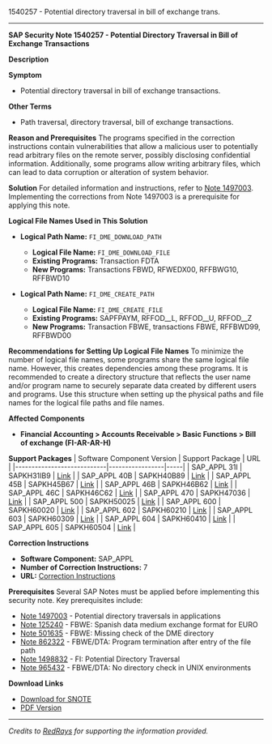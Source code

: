 1540257 - Potential directory traversal in bill of exchange trans.

---

**SAP Security Note 1540257 - Potential Directory Traversal in Bill of Exchange Transactions**

**Description**

**Symptom**
- Potential directory traversal in bill of exchange transactions.

**Other Terms**
- Path traversal, directory traversal, bill of exchange transactions.

**Reason and Prerequisites**
The programs specified in the correction instructions contain vulnerabilities that allow a malicious user to potentially read arbitrary files on the remote server, possibly disclosing confidential information. Additionally, some programs allow writing arbitrary files, which can lead to data corruption or alteration of system behavior.

**Solution**
For detailed information and instructions, refer to [Note 1497003](https://me.sap.com/notes/1497003). Implementing the corrections from Note 1497003 is a prerequisite for applying this note.

**Logical File Names Used in This Solution**

- **Logical Path Name:** `FI_DME_DOWNLOAD_PATH`
  - **Logical File Name:** `FI_DME_DOWNLOAD_FILE`
  - **Existing Programs:** Transaction FDTA
  - **New Programs:** Transactions FBWD, RFWEDX00, RFFBWG10, RFFBWD10

- **Logical Path Name:** `FI_DME_CREATE_PATH`
  - **Logical File Name:** `FI_DME_CREATE_FILE`
  - **Existing Programs:** SAPFPAYM, RFFOD__L, RFFOD__U, RFFOD__Z
  - **New Programs:** Transaction FBWE, transactions FBWE, RFFBWD99, RFFBWD00

**Recommendations for Setting Up Logical File Names**
To minimize the number of logical file names, some programs share the same logical file name. However, this creates dependencies among these programs. It is recommended to create a directory structure that reflects the user name and/or program name to securely separate data created by different users and programs. Use this structure when setting up the physical paths and file names for the logical file paths and file names.

**Affected Components**
- **Financial Accounting > Accounts Receivable > Basic Functions > Bill of exchange (FI-AR-AR-H)**

**Support Packages**
| Software Component Version | Support Package | URL |
|----------------------------|-----------------|-----|
| SAP_APPL 31I               | SAPKH31IB9      | [Link](https://me.sap.com/supportpackage/SAPKH31IB9) |
| SAP_APPL 40B               | SAPKH40B89      | [Link](https://me.sap.com/supportpackage/SAPKH40B89) |
| SAP_APPL 45B               | SAPKH45B67      | [Link](https://me.sap.com/supportpackage/SAPKH45B67) |
| SAP_APPL 46B               | SAPKH46B62      | [Link](https://me.sap.com/supportpackage/SAPKH46B62) |
| SAP_APPL 46C               | SAPKH46C62      | [Link](https://me.sap.com/supportpackage/SAPKH46C62) |
| SAP_APPL 470               | SAPKH47036      | [Link](https://me.sap.com/supportpackage/SAPKH47036) |
| SAP_APPL 500               | SAPKH50025      | [Link](https://me.sap.com/supportpackage/SAPKH50025) |
| SAP_APPL 600               | SAPKH60020      | [Link](https://me.sap.com/supportpackage/SAPKH60020) |
| SAP_APPL 602               | SAPKH60210      | [Link](https://me.sap.com/supportpackage/SAPKH60210) |
| SAP_APPL 603               | SAPKH60309      | [Link](https://me.sap.com/supportpackage/SAPKH60309) |
| SAP_APPL 604               | SAPKH60410      | [Link](https://me.sap.com/supportpackage/SAPKH60410) |
| SAP_APPL 605               | SAPKH60504      | [Link](https://me.sap.com/supportpackage/SAPKH60504) |

**Correction Instructions**
- **Software Component:** SAP_APPL
- **Number of Correction Instructions:** 7
- **URL:** [Correction Instructions](https://me.sap.com/corrins/0001540257/1)

**Prerequisites**
Several SAP Notes must be applied before implementing this security note. Key prerequisites include:
- [Note 1497003](https://me.sap.com/notes/1497003) - Potential directory traversals in applications
- [Note 125240](https://me.sap.com/notes/125240) - FBWE: Spanish data medium exchange format for EURO
- [Note 501635](https://me.sap.com/notes/501635) - FBWE: Missing check of the DME directory
- [Note 862322](https://me.sap.com/notes/862322) - FBWE/DTA: Program termination after entry of the file path
- [Note 1498832](https://me.sap.com/notes/1498832) - FI: Potential Directory Traversal
- [Note 965432](https://me.sap.com/notes/965432) - FBWE/DTA: No directory check in UNIX environments

**Download Links**
- [Download for SNOTE](https://notesdownloads.sap.com/note/0040000009134962017)
- [PDF Version](https://me.sap.com/sap/support/sfm/notes/print/0001540257?language=en-US&token=716A3AC07DA2CBD32D2F67AEB7DDC142)

---

*Credits to [RedRays](https://redrays.io) for supporting the information provided.*